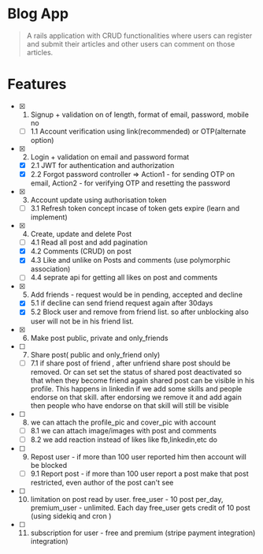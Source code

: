 # Blog App
> A rails application with CRUD functionalities where users can register and submit their articles and other users can comment on those articles.

# Features

- [x] 1. Signup +  validation on of length, format of email, password, mobile no 
    - [ ] 1.1 Account verification using link(recommended) or OTP(alternate option)

- [x] 2. Login + validation on email and password format
    - [X] 2.1 JWT for authentication and authorization
    - [x] 2.2 Forgot password controller => Action1 - for sending OTP on email, Action2 - for verifying OTP and resetting the password

- [x] 3. Account update using authorisation token 
    - [ ] 3.1 Refresh token concept incase of token gets expire (learn and implement)

- [x] 4. Create, update and delete Post  
    - [ ] 4.1 Read all post and add pagination  
    - [x] 4.2  Comments (CRUD) on post
    - [x] 4.3 Like and unlike  on Posts and comments (use polymorphic association)
    - [ ] 4.4 seprate api for getting all likes on post and comments 

- [x] 5. Add friends - request would be in pending, accepted and decline
    - [x] 5.1  if decline can send friend request again after 30days
    - [X] 5.2 Block user and remove from friend list. so after unblocking also user will not be in his friend list.
  
- [x] 6. Make post public, private and only_friends

- [ ] 7. Share post( public and  only_friend only)
  - [ ] 7.1 if share post of friend , after unfriend share post should be removed. Or can set set the status of shared post deactivated so that when they become friend again shared post can be visible in his profile. This happens in linkedin if we add some skills and people endorse on that skill. after endorsing we remove it and add again then people who have endorse on that skill will still be visible

- [ ] 8. we can attach the profile_pic and cover_pic with account
  - [ ] 8.1 we can attach image/images with post and comments
  - [ ] 8.2 we add reaction instead of likes like fb,linkedin,etc do 

- [ ] 9. Repost user - if more than 100 user reported him then account will be blocked
    - [ ] 9.1 Report post - if more than 100 user report a post make that post restricted, even author of the post can't see 

- [ ] 10. limitation on post read by user. free_user - 10 post per_day, premium_user - unlimited. Each day free_user gets credit of 10 post (using sidekiq and cron )

- [ ] 11. subscription for user - free and premium (stripe payment integration) integration)
